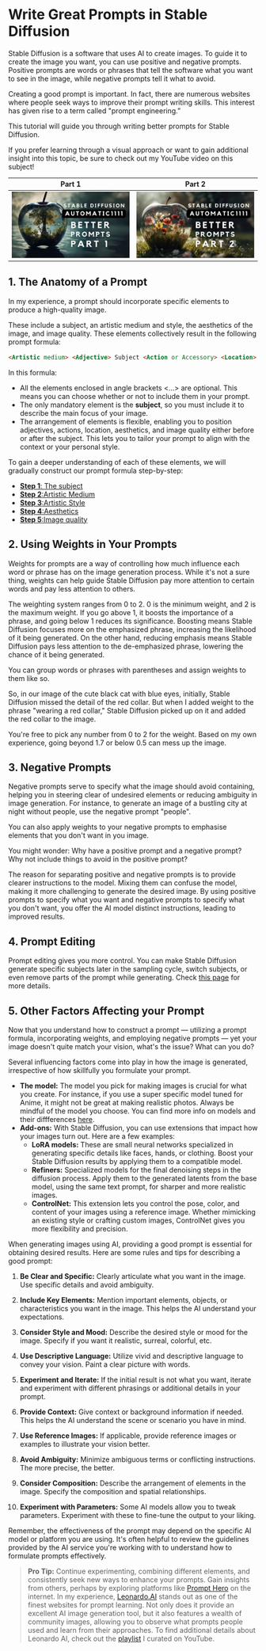 # Write Great Prompts in Stable Diffusion
Stable Diffusion is a software that uses AI to create images. To guide it to create the image you want, you can use positive and negative prompts. Positive prompts are words or phrases that tell the software what you want to see in the image, while negative prompts tell it what to avoid. 

Creating a good prompt is important. In fact, there are numerous websites where people seek ways to improve their prompt writing skills. This interest has given rise to a term called "prompt engineering.”

This tutorial will guide you through writing better prompts for Stable Diffusion.

If you prefer learning through a visual approach or want to gain additional insight into this topic, be sure to check out my YouTube video on this subject!

| Part 1                     | Part 2                |
|--------------------------- |-----------------------|
|[![Write Better SD Prompts - Part 1](/stable-diffusion/write-better-prompts-for-stable-diffusion/images/sd-write-better-prompts-01.png)](https://youtu.be/uc0nL2DADGI)| [![Write Better SD Prompts - Part 1](/stable-diffusion/write-better-prompts-for-stable-diffusion/images/sd-write-better-prompts-02.png)](https://youtu.be/PHbTJTt1C7g)|


## 1. The Anatomy of a Prompt

In my experience, a prompt should incorporate specific elements to produce a high-quality image.

These include a subject, an artistic medium and style, the aesthetics of the image, and image quality. These elements collectively result in the following prompt formula:

```markdown
<Artistic medium> <Adjective> Subject <Action or Accessory> <Location> <Artistic style> <Aesthetics> <Image quality>
```

In this formula:

- All the elements enclosed in angle brackets <...> are optional. This means you can choose whether or not to include them in your prompt.
- The only mandatory element is the **subject**, so you must include it to describe the main focus of your image.
- The arrangement of elements is flexible, enabling you to position adjectives, actions, location, aesthetics, and image quality either before or after the subject. This lets you to tailor your prompt to align with the context or your personal style.

To gain a deeper understanding of each of these elements, we will gradually construct our prompt formula step-by-step:

-  [**Step 1**: The subject](/stable-diffusion/write-better-prompts-for-stable-diffusion/01-prompt-formula-subject.md)
-  [**Step 2**:Artistic Medium](/stable-diffusion/write-better-prompts-for-stable-diffusion/02-prompt-formula-medium.md)
-  [**Step 3**:Artistic Style](/stable-diffusion/write-better-prompts-for-stable-diffusion/03-prompt-formula-style.md)
-  [**Step 4**:Aesthetics](/stable-diffusion/write-better-prompts-for-stable-diffusion/04-prompt-formula-aesthetics.md)
-  [**Step 5**:Image quality](/stable-diffusion/write-better-prompts-for-stable-diffusion/05-prompt-formula-quality.md)

## 2. Using Weights in Your Prompts

Weights for prompts are a way of controlling how much influence each word or phrase has on the image generation process. While it's not a sure thing, weights can help guide Stable Diffusion pay more attention to certain words and pay less attention to others.

The weighting system ranges from 0 to 2. 0 is the minimum weight, and 2 is the maximum weight. If you go above 1, it boosts the importance of a phrase, and going below 1 reduces its significance. Boosting means Stable Diffusion focuses more on the emphasized phrase, increasing the likelihood of it being generated. On the other hand, reducing emphasis means Stable Diffusion pays less attention to the de-emphasized phrase, lowering the chance of it being generated. 

You can group words or phrases with parentheses and assign weights to them like so.

So, in our image of the cute black cat with blue eyes, initially, Stable Diffusion missed the detail of the red collar. But when I added weight to the phrase "wearing a red collar," Stable Diffusion picked up on it and added the red collar to the image.

You're free to pick any number from 0 to 2 for the weight. Based on my own experience, going beyond 1.7 or below 0.5 can mess up the image.

## 3. Negative Prompts

Negative prompts serve to specify what the image should avoid containing, helping you in steering clear of undesired elements or reducing ambiguity in image generation. For instance, to generate an image of a bustling city at night without people, use the negative prompt "people". 

You can also apply weights to your negative prompts to emphasise elements that you don't want in you image. 

You might wonder: Why have a positive prompt and a negative prompt? Why not include things to avoid in the positive prompt?

The reason for separating positive and negative prompts is to provide clearer instructions to the model. Mixing them can confuse the model, making it more challenging to generate the desired image. By using positive prompts to specify what you want and negative prompts to specify what you don't want, you offer the AI model distinct instructions, leading to improved results.

## 4. Prompt Editing

Prompt editing gives you more control. You can make Stable Diffusion generate specific subjects later in the sampling cycle, switch subjects, or even remove parts of the prompt while generating. Check [this page](/stable-diffusion/write-better-prompts-for-stable-diffusion/prompt-editing.md) for more details.

## 5. Other Factors Affecting your Prompt

Now that you understand how to construct a prompt — utilizing a prompt formula, incorporating weights, and employing negative prompts — yet your image doesn't quite match your vision, what's the issue? What can you do?

Several influencing factors come into play in how the image is generated, irrespective of how skillfully you formulate your prompt.

- **The model:** The model you pick for making images is crucial for what you create. For instance, if you use a super specific model tuned for Anime, it might not be great at making realistic photos. Always be mindful of the model you choose. You can find more info on models and their diffferences [here](/stable-diffusion/stable-diffusion-models-explained/README.md).
- **Add-ons:** With Stable Diffusion, you can use extensions that impact how your images turn out. Here are a few examples:
    - **LoRA models:** These are small neural networks specialized in generating specific details like faces, hands, or clothing. Boost your Stable Diffusion results by applying them to a compatible model.
    - **Refiners:** Specialized models for the final denoising steps in the diffusion process. Apply them to the generated latents from the base model, using the same text prompt, for sharper and more realistic images.
    - **ControlNet:** This extension lets you control the pose, color, and content of your images using a reference image. Whether mimicking an existing style or crafting custom images, ControlNet gives you more flexibility and precision.

When generating images using AI, providing a good prompt is essential for obtaining desired results. Here are some rules and tips for describing a good prompt:

1. **Be Clear and Specific:** Clearly articulate what you want in the image. Use specific details and avoid ambiguity.

2. **Include Key Elements:** Mention important elements, objects, or characteristics you want in the image. This helps the AI understand your expectations.

3. **Consider Style and Mood:** Describe the desired style or mood for the image. Specify if you want it realistic, surreal, colorful, etc.

4. **Use Descriptive Language:** Utilize vivid and descriptive language to convey your vision. Paint a clear picture with words.

5. **Experiment and Iterate:** If the initial result is not what you want, iterate and experiment with different phrasings or additional details in your prompt.

6. **Provide Context:** Give context or background information if needed. This helps the AI understand the scene or scenario you have in mind.

7. **Use Reference Images:** If applicable, provide reference images or examples to illustrate your vision better.

8. **Avoid Ambiguity:** Minimize ambiguous terms or conflicting instructions. The more precise, the better.

9. **Consider Composition:** Describe the arrangement of elements in the image. Specify the composition and spatial relationships.

10. **Experiment with Parameters:** Some AI models allow you to tweak parameters. Experiment with these to fine-tune the output to your liking.

Remember, the effectiveness of the prompt may depend on the specific AI model or platform you are using. It's often helpful to review the guidelines provided by the AI service you're working with to understand how to formulate prompts effectively.

> **Pro Tip:** Continue experimenting, combining different elements, and consistently seek new ways to enhance your prompts. Gain insights from others, perhaps by exploring platforms like [Prompt Hero](https://prompthero.com/) on the internet. In my experience, [Leonardo.AI](https://leonardo.ai/) stands out as one of the finest websites for prompt learning. Not only does it provide an excellent AI image generation tool, but it also features a wealth of community images, allowing you to observe what prompts people used and learn from their approaches. To find additional details about Leonardo AI, check out the [playlist](https://www.youtube.com/playlist?list=PL-J5F8ezBp9CzhYTimE42C3oGiChRxp8_) I curated on YouTube.

